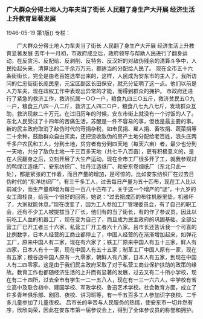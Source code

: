### 广大群众分得土地人力车夫当了街长  人民翻了身生产大开展  经济生活上升教育显著发展

1946-05-19
第1版()
专栏：

　　广大群众分得土地人力车夫当了街长
    人民翻了身生产大开展
    经济生活上升教育显著发展
    去年十一月初，市政府成立后，政府领导与帮助人民进行了翻身运动，在反贪污、反配给、反剥削、反特务、反汉奸的对敌伪残余的清算斗争中，人民抬起头来，清算出的二千余万万元，都适当的分配给人民了。
    现在全市五十六条街街长，完全是由老百姓选举出来的，这样，人民成为安东市的主人了。我所访问的仁忠街街长庞民皇，元宝区副区长田保安，就充分证明了这一点。他们以前是人力车夫，现在政权工作中表现出异常的才能，而得到群众的拥护。
    市政府还进行了紧急的救济工作，救济抗属一○○一户，粮食九四三○五斤，救济贫民五○九一户，粮食三八四一八二斤，救济工人四二○户，粮食八七九八七斤，发动群众互助，救济现款二十万元。在过旧历年的时候，安东市街上就没有一个讨饭的人了。
    东北人民受过了十四年的苦痛生活，苏醒是一件不容易的事，但也是最主要的事。新的民主政府取消了敌伪时代的苛捐杂税，如市民捐、雇人捐、畜牧捐、蔬菜捐等二十余种，鼓励群众自由买卖，还把没收敌伪的房产土地分配给老百姓，浪头庄两千多户农民和工人，分到土地，贫穷者有分到四天地（每天六亩）者，最少也分到一天地，共分了敌伪土地一千三百多天地（共七千八百亩），更有积极意义的，是在人民翻身之后，立刻开展了大生产运动，现在全市工厂很多开了工，就我参观过的鸭绿江造纸厂、安东纺织厂、牡丹江造纸厂、和安东卷烟纸厂（东北只此一处），都是紧张的工作着，而且产量的增加，是可惊的，比如安东纺织厂在过去日伪时代的“东洋纺织厂”，有三千多工人，过去每日产量为五十匹布，现在工人比以前减少，而生产量却增为每日一百八十匹布了。关于这一个增产的“谜”，十九岁的女工周桂良，给我一个很好的回答，她说：“过去把成匹的布往机器里垫，机器坏了，大家就能休息。”现在改变了，因为工人参加工厂管理委员会，有了自己的职工会，还有不少工人被提拔当了厂长，他们有的当了街长，有的作了参议员，因此以前吃工人血的机器工厂，现在变为自己了，而且成为民主政府的巩固基础。全部公营工厂已开工者三十六家，私营工厂开工者六十八家。吕市长还告诉我一个可喜的比例数字，日本人经营的工商业都停止了，中国人经营的在渐渐增加起来，如弹花工厂，原来中国人有二家，现在有六家了；铁工厂原来中国人有五十三家，鲜人有四家，日本人有十一家，现在中国人有五十五家；制革工厂中国人原有一家，现在有五家；粮谷店中国人原有一九零家，朝鲜人有八家，日本人有五家，到现在中国人有二四零家。这是由于我们民主政府采取了对于私营工商业保护扶助的政策的缘故。教育工作也都随经济生活的上升而有显著的发展，过去又有二十所小学校，现在有二十四所，过去全市有学生一二一五八人，现在有一三一六六人，中学校有省立高中及联合初中、建国学校、军政学校、鲁迅艺术学校。社会教育方面，成立了许多青年俱乐部、剧团、夜校、讲习班等，有一千五百多工人参加识字夜校、二千多儿童参加了儿童夜校。
    吕市长的辛苦与人民服务的热情，使安东市一切井然有序，欣欣向荣，因此在安东市第一届参议会上，得到了全体参议员的称誉和拥护。
